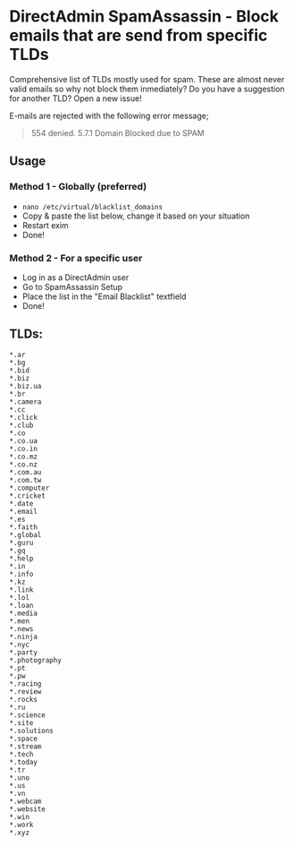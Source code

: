 # DirectAdmin SpamAssassin - Block emails that are send from specific TLDs
Comprehensive list of TLDs mostly used for spam. These are almost never valid emails so why not block them inmediately? Do you have a suggestion for another TLD? Open a new issue!

E-mails are rejected with the following error message;

> 554 denied. 5.7.1 Domain Blocked due to SPAM

## Usage

### Method 1 - Globally (preferred)
- ```nano /etc/virtual/blacklist_domains```
- Copy & paste the list below, change it based on your situation
- Restart exim
- Done!

### Method 2 - For a specific user
- Log in as a DirectAdmin user
- Go to SpamAssassin Setup
- Place the list in the "Email Blacklist" textfield
- Done!

## TLDs:

```
*.ar
*.bg
*.bid
*.biz
*.biz.ua
*.br
*.camera
*.cc
*.click
*.club
*.co
*.co.ua
*.co.in
*.co.mz
*.co.nz
*.com.au
*.com.tw
*.computer
*.cricket
*.date
*.email
*.es
*.faith
*.global
*.guru
*.gq
*.help
*.in
*.info
*.kz
*.link
*.lol
*.loan
*.media
*.men
*.news
*.ninja
*.nyc
*.party
*.photography
*.pt
*.pw
*.racing
*.review
*.rocks
*.ru
*.science
*.site
*.solutions
*.space
*.stream
*.tech
*.today
*.tr
*.uno
*.us
*.vn
*.webcam
*.website
*.win
*.work
*.xyz
```
